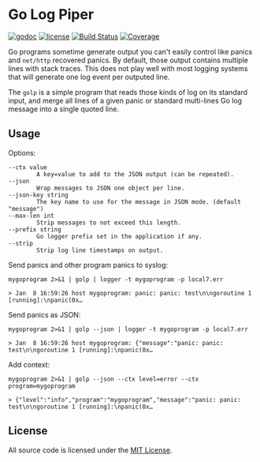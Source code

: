 # Go Log Piper

[![godoc](http://img.shields.io/badge/godoc-reference-blue.svg?style=flat)](https://godoc.org/github.com/rs/golp) [![license](http://img.shields.io/badge/license-MIT-red.svg?style=flat)](https://raw.githubusercontent.com/rs/golp/master/LICENSE) [![Build Status](https://travis-ci.org/rs/golp.svg?branch=master)](https://travis-ci.org/rs/golp) [![Coverage](http://gocover.io/_badge/github.com/rs/golp)](http://gocover.io/github.com/rs/golp)

Go programs sometime generate output you can't easily control like panics and `net/http` recovered panics. By default, those output contains multiple lines with stack traces. This does not play well with most logging systems that will generate one log event per outputed line.

The `golp` is a simple program that reads those kinds of log on its standard input, and merge all lines of a given panic or standard multi-lines Go log message into a single quoted line.

## Usage

Options:

    --ctx value
            A key=value to add to the JSON output (can be repeated).
    --json
            Wrap messages to JSON one object per line.
    --json-key string
            The key name to use for the message in JSON mode. (default "message")
    --max-len int
    	    Strip messages to not exceed this length.
    --prefix string
            Go logger prefix set in the application if any.
    --strip
            Strip log line timestamps on output.

Send panics and other program panics to syslog:

    mygoprogram 2>&1 | golp | logger -t mygoprogram -p local7.err

    > Jan  8 16:59:26 host mygoprogram: panic: panic: test\n\ngoroutine 1 [running]:\npanic(0x…

Send panics as JSON:

    mygoprogram 2>&1 | golp --json | logger -t mygoprogram -p local7.err

    > Jan  8 16:59:26 host mygoprogram: {"message":"panic: panic: test\n\ngoroutine 1 [running]:\npanic(0x…

Add context:

    mygoprogram 2>&1 | golp --json --ctx level=error --ctx program=mygoprogram

    > {"level":"info","program":"mygoprogram","message":"panic: panic: test\n\ngoroutine 1 [running]:\npanic(0x…

## License

All source code is licensed under the [MIT License](https://raw.github.com/rs/golp/master/LICENSE).